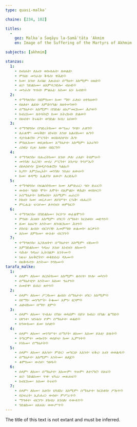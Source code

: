 ```yaml
---
type: quasi-malkəʾ

chaine: [234, 102]

titles:
  -
    gez: Malkəʾa Śəqāyu la-Samāʿtāta ʾAkmim
    en: Image of the Suffering of the Martyrs of Akhmim

subjects: [akhmim]

stanzas:
  1:
    - ስብሐት፡ ለአብ፡ ወስብሐት፡ ለወልድ፡
    - ምስለ፡ መንፈስ፡ ቅዱስ፡ ዋሕድ፨
    - ከመ፡ እንዘ፡ እብል፡ እጽሐፍ፡ ሰማዕተ፡ አክሚም፡ ዐጸድ፨
    - ዜና፡ ገድልክሙ፡ ዘእምተጋድሎ፡ ብዑድ፨
    - መንፈሰ፡ ጥበብ፡ ምልኡኒ፡ እስመ፡ አነ፡ አብድ፨
  2:
    - ተማኅጸንኩ፡ በደምክሙ፡ ከመ፡ ማየ፡ ፈለፍ፡ ዘተክዕወ፨
    - በዕለተ፡ ልደቱ፡ እምድንግል፡ ለዘተሠገወ፨
    - ሰማዕታተ፡ አክሚም፡ በገድል፡ ዘአሥመርክሙ፡ ሕያወ፨
    - ክብረክሙ፡ ለተሳትፎ፡ ከመ፡ እትረከብ፡ ድልወ፨
    - በሀብተ፡ ትሩፋት፡ ወገድል፡ ኩነኒ፡ አበወ፨
  3:
    - ተማኅፀንኩ፡ በኅድረትክሙ፡ ውሣጤ፡ ዓባይ፡ ፈለግ፨
    - ለፈጽሞ፡ መፍቅድ፡ ዘነፍስ፡ እንዘ፡ አልብክሙ፡ ጹግ፨
    - ዲዮስቆሮስ፡ ሥርዓት፡ ወሰከላስዮስ፡ ሕግ፡
    - ምስሌክሙ፡ ወቢጽክሙ፡ አማዕታተ፡ አክሚም፡ አእሩግ፨
    - ረስዩኒ፡ ቢጸ፡ አሀሉ፡ በደርግ፨
  4:
    - ተማኅጸንኩ፡ በሑረትክሙ፡ እንዘ፡ ቃለ፡ ራእይ፡ ትሰምዑ፨
    - መንገለ፡ አረጋይ፡ ሙሴ፡ ሥርዓተ፡ እንጦኒ፡ ትንሥኡ፨
    - ሰከላስዮስ፡ ፩ወዲዮስቆሮስ፡ ካልኡ፨
    - ኪያየ፡ እምኃጢአት፡ መንገለ፡ ንስሐ፡ ጸውዑ፨
    - ከመ፡ ቀዳሚ፡ ኤልያስ፡ ጸውዖ፡ ለረድኡ፨
  5:
    - ተማኅፀንኩ፡ በፍልሰትክሙ፡ ከመ፡ እምድራር፡ ኀበ፡ ድራር፨
    - ውስተ፡ ዓፀደ፡ ሞት፡ እሞት፡ በአምልኮ፡ ዋሕድ፡ ወበኵር፨
    - ኦሰማዕታት፡ ከዋክብተ፡ አክሚም፡ ጠፈር፨
    - ኮከብ፡ ከመ፡ መርሖሙ፡ ለነገሥተ፡ ርኁቅ፡ ብሔር፨
    - ምርሑኒ፡ ፍናሆሙ፡ ለጥበብ፡ ወምክር፨
  6:
    - ተማኅጸንኩ፡ በገድልክሙ፡ ኮርዮን፡ ወፊልሞን፨
    - ምስለ፡ ሕዝበ፡ አክሚም፡ ሀገር፨ ሰማዕተ፡ ክርስቶስ፡ መድኅን፨
    - ደመ፡ አዕሩግ፡ አንትሙ፡ ለገብርክሙ፡ ሕፃን፨
    - ይኩነኒ፡ ልብሰ፡ ብርሃናዊ፡ አመምግበ፡ ጽልመት፡ ዕርቃን፨
    - እስመ፡ ደምክሙ፡ ውእቱ፡ ብርሃን፨
  7:
    - ተማኅጸንኩ፡ አጋእዝትየ፡ ሰማዕታተ፡ አክሚም፡ ብክሙ፨
    - እምገድልክሙ፡ ኅዳጠ፡ እንዘ፡ አነብብ፡ ለክሙ፨
    - ባሕቱ፡ ኅዳጠ፡ ኢትበልዎ፡ አንትሙ፨
    - ነጽሩ፡ አፍቅሮትየ፡ ወቀድሱኒ፡ ዳእሙ፨
    - በዘቅዱሳን፡ አንትሙ፡ ኮንክሙ፨
tarafa_malke:
  1:
    - ሰላም፡ ለክሙ፡ ለርስትክሙ፡ አክሚም፡ ልሳናተ፡ ኵሉ፡ መካን፨
    - ሰማዕታቲሃ፡ አንትሙ፡ እስመ፡ ኅሩያን፨
    - ሰመይዋ፡ ደብረ፡ ጽዮን፨
  2:
    - ሰላም፡ ለክሙ፡ ሥጋክሙ፡ ልብሰ፡ ሰማዕታተ፡ ሀገር፡ አክሚም፨
    - በየማነ፡ መንግሥት፡ ትቁሙ፡ እምነ፡ ፀጋም፨
    - ሐፀብክሙ፡ በማየ፡ ደም፨
  3:
    - ሰላም፡ ለክሙ፡ ጥብሐ፡ በግዕ፡ ወላህም፡ በይነ፡ ክብረ፡ በዓል፡ ልማድ፨
    - ህየንተ፡ ዝንቱሰ፡ ዮም፡ ሰማዕታተ፡ ወልድ፨
    - ከዓውክሙ፡ ደመ፡ ክሳድ፨
  4:
    - ሰላም፡ ለክሙ፡ መንግሥተ፡ ሰማያት፡ ለክሙ፡ እስመ፡ ይእቲ፡ ድሉት፨
    - ትግርምተ፡ መኰንን፡ ወሰይፍ፡ ከመ፡ ኢምንት፨
    - ኮነክሙ፡ ሰማዕታት፨
  5:
    - ሰላም፡ ለክሙ፡ ለእሳተ፡ ምድር፡ መግርህ፡ አእንተ፡ ፍቅረ፡ አብ፡ ወወልዱ፨
    - ሰማዕታተ፡ አክሚም፡ አንትሙ፡ ለለ፩፨
    - ቆምክሙ፡ ውስተ፡ ዓፀዱ፨
  6:
    - ሰላም፡ ለክሙ፡ ሰማዕታተ፡ አክሙም፡ ጥዑም፡ ለተናግሮ፡ በአፍ፨
    - ዜና፡ ገድልክሙ፡ ጥቀ፡ ፍካሬ፡ መጽሐፍ፨
    - ክብርክሙ፡ እስመ፡ ትሩፍ፨
  7:
    - ሰላም፡ ለክሙ፡ አዕባነ፡ ህንደኬ፡ አክሚም፡ ሰማዕታተ፡ ክርስቶስ፡ ሥሉጥ፨
    - በኃፍረት፡ ኢይሑር፡ ውስተ፡ ምሥራጥ፨
    - ማኅቶተ፡ ብርሃን፡ ይኩነኒ፡ እንበለ፡ ተውላጥ፨
    - ገድልክሙ፡ ዘአፍአ፡ ወውሥጥ፨
---
```

The title of this text is not extant and must be inferred.
